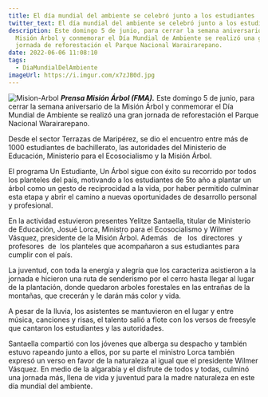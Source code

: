 ```yaml
---
title: El día mundial del ambiente se celebró junto a los estudiantes
twitter_text: El día mundial del ambiente se celebró junto a los estudiantes
description: Este domingo 5 de junio, para cerrar la semana aniversario de la
  Misión Árbol y conmemorar el Día Mundial de Ambiente se realizó una gran
  jornada de reforestación el Parque Nacional Warairarepano.
date: 2022-06-06 11:08:10
tags:
  - DiaMundialDelAmbiente
imageUrl: https://i.imgur.com/x7zJB0d.jpg
---
```


![Mision-Arbol](https://i.imgur.com/x7zJB0d.jpg)
***Prensa Misión Árbol (FMA).*** Este domingo 5 de junio, para cerrar la semana aniversario de la Misión Árbol y conmemorar el Día Mundial de Ambiente se realizó una gran jornada de reforestación el Parque Nacional Warairarepano.

Desde el sector Terrazas de Maripérez, se dio el encuentro entre más de 1000 estudiantes de bachillerato, las autoridades del Ministerio de Educación, Ministerio para el Ecosocialismo y la Misión Árbol.

El programa Un Estudiante, Un Árbol sigue con éxito su recorrido por todos los planteles del país, motivando a los estudiantes de 5to año a plantar un árbol como un gesto de reciprocidad a la vida, por haber permitido culminar esta etapa y abrir el camino a nuevas oportunidades de desarrollo personal y profesional.

En la actividad estuvieron presentes Yelitze Santaella, titular de Ministerio de Educación, Josué Lorca, Ministro para el Ecosocialismo y Wilmer Vásquez, presidente de la Misión Árbol. Además   de   los  directores  y  profesores  de  los planteles que acompañaron a sus estudiantes para cumplir con el país.

La juventud, con toda la energía y alegría que los caracteriza asistieron a la jornada e hicieron una ruta de senderismo por el cerro hasta llegar al lugar de la plantación, donde quedaron arboles forestales en las entrañas de la montañas, que crecerán y le darán más color y vida.

A pesar de la lluvia, los asistentes se mantuvieron en el lugar y entre música, canciones y risas, el talento salió a flote con los versos de freesyle que cantaron los estudiantes y las autoridades.

Santaella compartió con los jóvenes que alberga su despacho y también estuvo rapeando junto a ellos, por su parte el ministro Lorca también expresó un verso en favor de la naturaleza al igual que el presidente Wilmer Vásquez. En medio de la algarabía y el disfrute de todos y todas, culminó una jornada más, llena de vida y juventud para la madre naturaleza en este día mundial del ambiente.